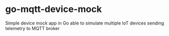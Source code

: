 # go-mqtt-device-mock
Simple device mock app in Go able to simulate multiple IoT devices sending telemetry to MQTT broker

